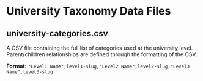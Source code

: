 # University Taxonomy Data Files

## university-categories.csv

A CSV file containing the full list of categories used at the university level. Parent/children relationships are defined through the formatting of the CSV.

**Format:** `"Level1 Name",level1-slug,"Level2 Name",level2-slug,"Level3 Name",level3-slug`